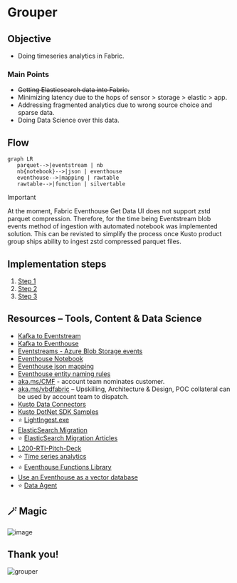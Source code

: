# Grouper
## Objective
- Doing timeseries analytics in Fabric.

### Main Points 
- ~~Getting Elasticsearch data into Fabric.~~
- Minimizing latency due to the hops of sensor > storage > elastic > app. 
- Addressing fragmented analytics due to wrong source choice and sparse data. 
- Doing Data Science over this data. 

## Flow
```mermaid
graph LR
   parquet-->|eventstream | nb
   nb{notebook}-->|json | eventhouse
   eventhouse-->|mapping | rawtable
   rawtable-->|function | silvertable
```

> [!IMPORTANT]
> At the moment, Fabric Eventhouse Get Data UI does not support zstd parquet compression. Therefore, for the time being Eventstream blob events method of ingestion with automated notebook was implemented solution. This can be revisted to simplify the process once Kusto product group ships ability to ingest zstd compressed parquet files.

## Implementation steps
1. [Step 1](step1.md)
2. [Step 2](step2.md)
3. [Step 3](step3.md)
   
## Resources – Tools, Content & Data Science

- [Kafka to Eventstream](https://learn.microsoft.com/fabric/real-time-intelligence/event-streams/connect-connecots-in-virtual-network-on-premises)
- [Kafka to Eventhouse](https://learn.microsoft.com/azure/data-explorer/integrate-overview?tabs=connectors#apache-kafka)
- [Eventstreams - Azure Blob Storage events](https://learn.microsoft.com/fabric/real-time-intelligence/event-streams/add-source-azure-blob-storage)
- [Eventhouse Notebook](https://learn.microsoft.com/fabric/real-time-intelligence/notebooks)
- [Eventhouse json mapping](https://learn.microsoft.com/kusto/management/json-mapping?view=microsoft-fabric)
- [Eventhouse entity naming rules](https://learn.microsoft.com/kusto/query/schema-entities/entity-names?view=microsoft-fabric#identifier-naming-rules)
- [aka.ms/CMF](https://aka.ms/cmf) - account team nominates customer.
- [aka.ms/vbdfabric](https://aka.ms/vbdfabric) – Upskilling, Architecture & Design, POC collateral can be used by account team to dispatch.
- [Kusto Data Connectors](https://learn.microsoft.com/fabric/real-time-intelligence/data-connectors/data-connectors)
- [Kusto DotNet SDK Samples](https://github.com/Azure/azure-kusto-samples-dotnet)
- ⭐ [LightIngest.exe](https://learn.microsoft.com/azure/data-explorer/lightingest)
- [ElasticSearch Migration](https://learn.microsoft.com/en-us/azure/data-explorer/migrate-elasticsearch-to-azure-data-explorer)
- ⭐ [ElasticSearch Migration Articles](https://techcommunity.microsoft.com/search?q=elasticsearch&location=board%3AAzureDataExplorer)
- [L200-RTI-Pitch-Deck](https://livesend.microsoft.com/i/PLUSSIGNr___hsgumvgQLZHEMQU33BhzpcHEMh8PLUSSIGN0NfgovPLUSSIGNzss3W7V0QX1lVBwuSUdImTNUYtbcoHcLCZs1NDzxMCCne8UWKGnT2CUv63Zjy___4QgyDbFSFoA3Y6CAfIHCUvuDQHNF)
- ⭐ [Time series analytics](https://learn.microsoft.com/kusto/query/time-series-analysis?view=microsoft-fabric)
- ⭐ [Eventhouse Functions Library](https://learn.microsoft.com/kusto/functions-library/functions-library?view=microsoft-fabric)
- [Use an Eventhouse as a vector database](https://learn.microsoft.com/fabric/real-time-intelligence/vector-database-eventhouse)
- ⭐ [Data Agent](https://learn.microsoft.com/fabric/data-science/how-to-create-data-agent)

## 🪄 Magic
![image](https://github.com/user-attachments/assets/e9b9fca2-d72f-47f9-9aa2-0b486ed5f895)

## Thank you!
![grouper](https://upload.wikimedia.org/wikipedia/commons/thumb/5/59/Baltimore_Aquarium_-_Mycteroperca_microlepis_-_05.jpg/1600px-Baltimore_Aquarium_-_Mycteroperca_microlepis_-_05.jpg?20160812032609)
